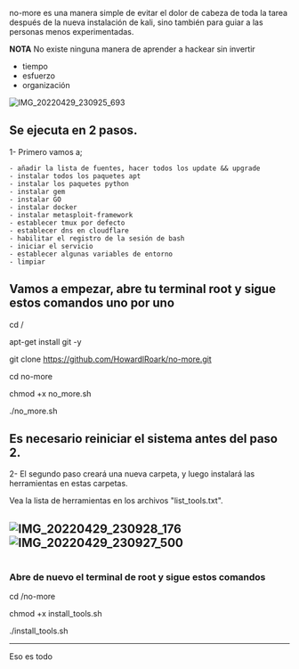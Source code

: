 no-more es una manera simple de evitar el dolor de cabeza de toda la tarea después de la nueva instalación de kali, sino también para guiar a las personas menos experimentadas. 

**NOTA**  No existe ninguna manera de aprender a hackear sin invertir

- tiempo
- esfuerzo
- organización

![IMG_20220429_230925_693](https://user-images.githubusercontent.com/64184513/166124722-3378bdb9-7d3c-4e40-9c4f-aa1a7e57bd59.jpg)

## Se ejecuta en 2 pasos.

1- Primero vamos a;

    - añadir la lista de fuentes, hacer todos los update && upgrade 
    - instalar todos los paquetes apt 
    - instalar los paquetes python
    - instalar gem 
    - instalar GO 
    - instalar docker
    - instalar metasploit-framework
    - establecer tmux por defecto
    - establecer dns en cloudflare
    - habilitar el registro de la sesión de bash 
    - iniciar el servicio
    - establecer algunas variables de entorno
    - limpiar

## Vamos a empezar, abre tu terminal root y sigue estos comandos uno por uno

cd /

apt-get install git -y

git clone https://github.com/HowardlRoark/no-more.git

cd no-more

chmod +x no_more.sh

./no_more.sh

## Es necesario reiniciar el sistema antes del paso 2.


2- El segundo paso creará una nueva carpeta, y luego instalará las herramientas en estas carpetas.

Vea la lista de herramientas en los archivos "list_tools.txt".

![IMG_20220429_230928_176](https://user-images.githubusercontent.com/64184513/166124803-63239410-61d9-4255-add2-7d5525f6fd20.jpg)
![IMG_20220429_230927_500](https://user-images.githubusercontent.com/64184513/166124816-e92c34fc-14ec-4ef7-a771-886e6a77982c.jpg)
------------------------------
#

### Abre de nuevo el terminal de root y sigue estos comandos

cd /no-more

chmod +x install_tools.sh

./install_tools.sh

-------------------------------

Eso es todo
